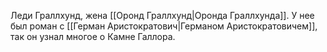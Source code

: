 Леди Граллхунд, жена [[Оронд Граллхунд|Оронда Граллхунда]].
У нее был роман с [[Герман Аристократович|Германом Аристократовичем]], так он узнал многое о Камне Галлора.